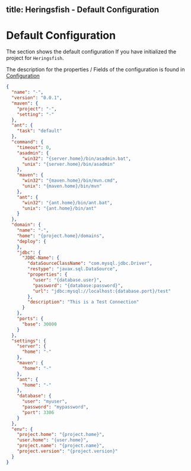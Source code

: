title: Heringsfish - Default Configuration
---

# Default Configuration

The section shows the default configuration If you have initialized the project for `Heringsfish`.

The description for the properties / Fields of the configuration is found in [Configuration](config/server-config.html)

```json
{
  "name": "-",
  "version": "0.0.1",
  "maven": {
    "project": "-",
    "setting": "-"
  },
  "ant": {
    "task": "default"
  },
  "command": {
    "timeout": 0,
    "asadmin": {
      "win32": "{server.home}/bin/asadmin.bat",
      "unix": "{server.home}/bin/asadmin"
    },
    "maven": {
      "win32": "{maven.home}/bin/mvn.cmd",
      "unix": "{maven.home}/bin/mvn"
    },
    "ant": {
      "win32": "{ant.home}/bin/ant.bat",
      "unix": "{ant.home}/bin/ant"
    }
  },
  "domain": {
    "name": "-",
    "home": "{project.home}/domains",
    "deploy": {
    },
    "jdbc": {
      "JDBC-Name": {
        "dataSourceClassName": "com.mysql.jdbc.Driver",
        "restype": "javax.sql.DataSource",
        "properties": {
          "user": "{database.user}",
          "password": "{database:password}",
          "url": "jdbc:mysql://localhost:{database.port}/test"
        },
        "description": "This is a Test Connection"
      }
    },
    "ports": {
      "base": 30000
    }
  },
  "settings": {
    "server": {
      "home": "-"
    },
    "maven": {
      "home": "-"
    },
    "ant": {
      "home": "-"
    },
    "database": {
      "user": "myuser",
      "password": "mypassword",
      "port": 3306
    }
  },
  "env": {
    "project.home": "{project.home}",
    "user.home": "{user.home}",
    "project.name": "{project.name}",
    "project.version": "{project.version}"
  }
}

```
